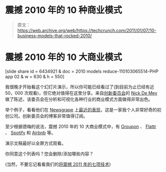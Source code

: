 # 震撼 2010 年的 10 种商业模式 

> 原文：<https://web.archive.org/web/https://techcrunch.com/2011/01/07/10-business-models-that-rocked-2010/>

# 震撼 2010 年的 10 大商业模式

[slide share id = 6434921 & doc = 2010 models reduce-110103065514-PHP app 02 & w = 630 & h = 550]

我很晚才开始看这个幻灯片演示，所以你可能已经看过了(到目前为止已经有近 50，000 次观看)，但它绝对值得在这里分享。来自[创新委员会](https://web.archive.org/web/20230202230546/http://www.boardofinnovation.com/2011/01/04/10-business-models-that-rocked-2010/)的 [Nick De Mey](https://web.archive.org/web/20230202230546/http://www.nickdemey.be/2011/01/04/10-business-models-that-rocked-in-2010/) 做了陈述，该委员会在分析和可视化各种行业的商业模式方面做得非常出色。

举个例子，看看他们在 [Newsgrape](https://web.archive.org/web/20230202230546/http://www.newsgrape.com/) 上[最近的表现](https://web.archive.org/web/20230202230546/http://www.boardofinnovation.com/2010/12/31/the-future-of-publishing-newsgrape/)，这是一家我个人非常好奇的初创公司。创新委员会的博客非常值得订阅。

至少根据德梅的说法，震撼 2010 年的 10 大商业模式中，有 [Groupon](https://web.archive.org/web/20230202230546/http://www.crunchbase.com/company/groupon) 、 [Flattr](https://web.archive.org/web/20230202230546/http://www.crunchbase.com/company/flattr) 、 [Spotify](https://web.archive.org/web/20230202230546/http://www.crunchbase.com/company/spotify) 和 [Airbnb](https://web.archive.org/web/20230202230546/http://www.crunchbase.com/company/airbnb-2) 等。

演示文稿最好以全屏方式观看。

你同意这个列表吗？您会删除/添加哪些内容？

(当然，不要忘记看看我们的[将震撼 2011 年的七项技术](https://web.archive.org/web/20230202230546/https://techcrunch.com/2011/01/02/seven-technologies-that-will-rock-2011/))